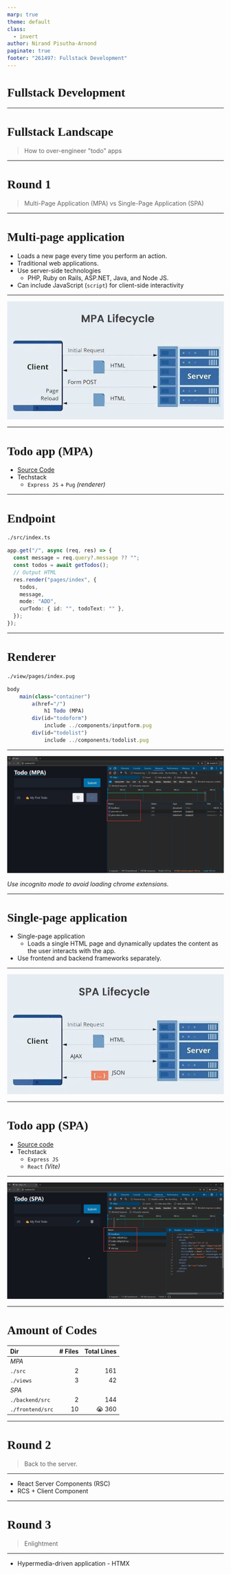 ```yaml
---
marp: true
theme: default
class:
  - invert
author: Nirand Pisutha-Arnond
paginate: true
footer: "261497: Fullstack Development"
---
```


<style>
@import url('https://fonts.googleapis.com/css2?family=Prompt:ital,wght@0,100;0,300;0,400;0,700;1,100;1,300;1,400;1,700&display=swap');

    :root {
    font-family: Prompt;
    --hl-color: #D57E7E;
}
h1 {
  font-family: Prompt
}
</style>

# Fullstack Development

---

# Fullstack Landscape

> How to over-engineer "todo" apps

---

# Round 1

> Multi-Page Application (MPA) vs Single-Page Application (SPA)

---

# Multi-page application

- Loads a new page every time you perform an action.
- Traditional web applications.
- Use server-side technologies
  - PHP, Ruby on Rails, ASP.NET, Java, and Node JS.
- Can include JavaScript (`script`) for client-side interactivity

---

![width:900](./img/mpa.jpg)

---

# Todo app (MPA)

- [Source Code](https://github.com/fullstack-67/landscape-server/tree/mpa)
- Techstack
  - `Express JS` + `Pug` _(renderer)_

---

# Endpoint

`./src/index.ts`

```ts
app.get("/", async (req, res) => {
  const message = req.query?.message ?? "";
  const todos = await getTodos();
  // Output HTML
  res.render("pages/index", {
    todos,
    message,
    mode: "ADD",
    curTodo: { id: "", todoText: "" },
  });
});
```

---

# Renderer

`./view/pages/index.pug`

```ts
body
    main(class="container")
        a(href="/")
            h1 Todo (MPA)
        div(id="todoform")
            include ../components/inputform.pug
        div(id="todolist")
            include ../components/todolist.pug
```

---

![width:1000](./img/mpa_loading.jpg)

_Use incognito mode to avoid loading chrome extensions._

---

# Single-page application

- Single-page application
  - Loads a single HTML page and dynamically updates the content as the user interacts with the app.
- Use frontend and backend frameworks separately.

---

![width:900](./img/spa.jpg)

---

# Todo app (SPA)

- [Source code](https://github.com/fullstack-67/landscape-spa)
- Techstack
  - `Express JS`
  - `React` _(Vite)_

---

![width:1000](./img/spa_loading.jpg)

---

# Amount of Codes

| Dir              | # Files | Total Lines |
| :--------------- | ------: | ----------: |
| _MPA_            |         |             |
| `./src`          |       2 |         161 |
| `./views`        |       3 |          42 |
| _SPA_            |         |             |
| `./backend/src`  |       2 |         144 |
| `./frontend/src` |      10 |      😭 360 |

---

# Round 2

> Back to the server.

---

- React Server Components (RSC)
- RCS + Client Component

---

# Round 3

> Enlightment

---

- Hypermedia-driven application - HTMX
